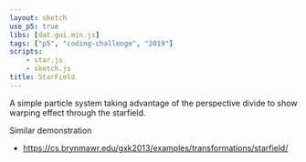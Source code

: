 ```yaml
---
layout: sketch
use_p5: true
libs: [dat.gui.min.js]
tags: ["p5", "coding-challenge", "2019"]
scripts: 
    - star.js
    - sketch.js
title: StarField
---
```


A simple particle system taking advantage of the perspective divide to show warping effect through the starfield.

Similar demonstration    

* <https://cs.brynmawr.edu/gxk2013/examples/transformations/starfield/>
